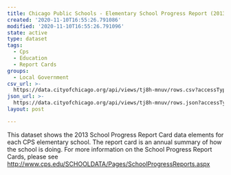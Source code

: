```yaml
---
title: Chicago Public Schools - Elementary School Progress Report (2013-2014)
created: '2020-11-10T16:55:26.791086'
modified: '2020-11-10T16:55:26.791096'
state: active
type: dataset
tags:
  - Cps
  - Education
  - Report Cards
groups:
  - Local Government
csv_url: >-
  https://data.cityofchicago.org/api/views/tj8h-mnuv/rows.csv?accessType=DOWNLOAD
json_url: >-
  https://data.cityofchicago.org/api/views/tj8h-mnuv/rows.json?accessType=DOWNLOAD
layout: post

---
```

This dataset shows the 2013 School Progress Report Card data elements for each CPS elementary school. The report card is an annual summary of how the school is doing. For more information on the School Progress Report Cards, please see http://www.cps.edu/SCHOOLDATA/Pages/SchoolProgressReports.aspx
